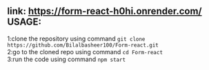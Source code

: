 link: https://form-react-h0hi.onrender.com/<br>
USAGE:
------
1:clone the repository using command ```git clone https://github.com/Bilalbasheer100/Form-react.git```<br>
2:go to the cloned repo using command ```cd Form-react```<br>
3:run the code using command ```npm start```
